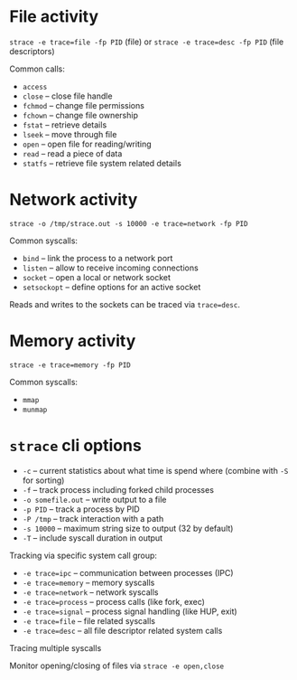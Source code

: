 
# File activity

```strace -e trace=file -fp PID``` (file) or ```strace -e trace=desc -fp PID``` (file descriptors)

Common calls:

- `access`
- `close` – close file handle
- `fchmod` – change file permissions
- `fchown` – change file ownership
- `fstat` – retrieve details
- `lseek` – move through file
- `open` – open file for reading/writing
- `read` – read a piece of data
- `statfs` – retrieve file system related details

# Network activity

```strace -o /tmp/strace.out -s 10000 -e trace=network -fp PID```

Common syscalls:

- `bind` – link the process to a network port
- `listen` – allow to receive incoming connections
- `socket` – open a local or network socket
- `setsockopt` – define options for an active socket

Reads and writes to the sockets can be traced via `trace=desc`.

# Memory activity

```strace -e trace=memory -fp PID```

Common syscalls:

- `mmap`
- `munmap`
 
# `strace` cli options

- `-c` – current statistics about what time is spend where (combine with `-S` for sorting)
- `-f` – track process including forked child processes
- `-o somefile.out` – write output to a file
- `-p PID` – track a process by PID
- `-P /tmp` – track interaction with a path
- `-s 10000` – maximum string size to output (32 by default)
- `-T` – include syscall duration in output

Tracking via specific system call group:

- `-e trace=ipc` – communication between processes (IPC)
- `-e trace=memory` – memory syscalls
- `-e trace=network` – network syscalls
- `-e trace=process` – process calls (like fork, exec)
- `-e trace=signal` – process signal handling (like HUP, exit)
- `-e trace=file` – file related syscalls
- `-e trace=desc` – all file descriptor related system calls

Tracing multiple syscalls

Monitor opening/closing of files via ```strace -e open,close```